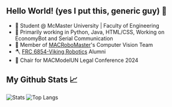 ## Hello World! (yes I put this, generic guy) 👋
- 🏫 Student @ McMaster University | Faculty of Engineering
- 🌱 Primarily working in Python, Java, HTML/CSS, Working on EconomyBot and Serial Communication
- 🤖 Member of [MACRoboMaster](https://github.com/macrobomaster)'s Computer Vision Team
- 🪓 [FRC 6854-Viking Robotics](https://github.com/FRC6854) Alumni
- 💺 Chair for MACModelUN Legal Conference 2024


## My Github Stats 📈
![Stats](https://github-readme-stats.vercel.app/api?username=At104&show_icons=true&theme=monokai) ![Top Langs](https://github-readme-stats.vercel.app/api/top-langs/?username=At104)

